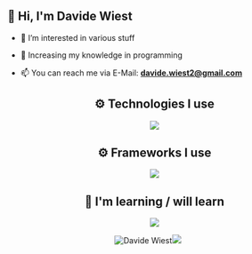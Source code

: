 ## 👋 Hi, I'm Davide Wiest
- 👀 I’m interested in various stuff
- 🌱 Increasing my knowledge in programming
- 📫 You can reach me via E-Mail: **[davide.wiest2@gmail.com](mailto:davide.wiest2@gmail.com)**


    
    <div>
        <h2 align="center"> ⚙️ Technologies I use </h2>
        <p align="center">
        <img src="https://skillicons.dev/icons?i=python,html,css,javascript,cs,java,tailwindcss,github,mongodb,linkedin,git,blazor&theme=dark&" />
        </p>
    </div>
    <div>
      <h2 align="center"> ⚙️ Frameworks I use </h2>
        <p align="center">
        <img src="https://skillicons.dev/icons?i=django,pytorch,flask,blazor&theme=dark" />
        </p>
    </div>
    
    <div>
        <h2 align="center"> 🌱 I'm learning / will learn</h2>
        <p align="center">
            <img src="https://skillicons.dev/icons?i=cs,rust,blazor&theme=dark" />
        </p>
    </div>


<p align="center"> <img src="https://github-readme-stats.vercel.app/api?username=DavideWiest&show_icons=true&hide_border=true&theme=gotham" alt="Davide Wiest" /><img src="https://github-readme-stats.vercel.app/api/top-langs/?username=DavideWiest&hide=css,scss&theme=gotham&hide_border=true"></p>

<!--
<details>
<summary>
-->
